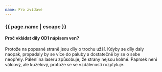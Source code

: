 ```yaml
---
name: Pro zvídavé
---
```

### {{ page.name | escape }}

#### Proč vkládat díly OD1 nápisem ven?

Protože na popsané straně jsou díly o trochu užší. Kdyby se díly daly naopak, propadaly by se více do paluby a dostatečně by se o sebe neopřely.
Pálení na laseru způsobuje, že strany nejsou kolmé. Paprsek není válcový, ale kuželový, protože se se vzdáleností rozptyluje.
